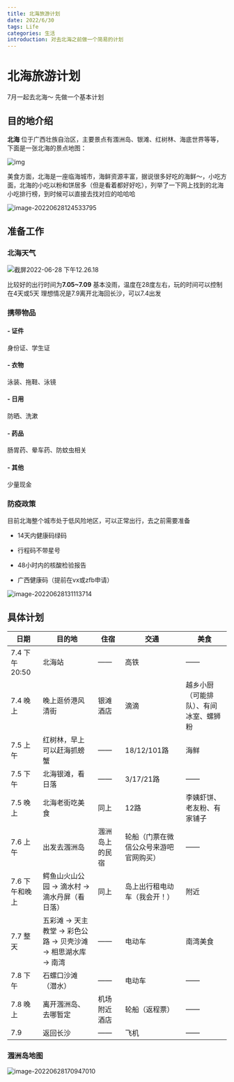 ```yaml
---
title: 北海旅游计划
date: 2022/6/30
tags: Life
categories: 生活
introduction: 对去北海之前做一个简易的计划
---
```


# 北海旅游计划

7月一起去北海～ 先做一个基本计划

## 目的地介绍

**北海** 位于广西壮族自治区，主要景点有涠洲岛、银滩、红树林、海底世界等等，下面是一张北海的景点地图：

![img](https://gimg2.baidu.com/image_search/src=http%3A%2F%2Fwww.58bh.com%2Fuploads%2Fallimg%2F140417%2F1-14041H2233E95.jpg&refer=http%3A%2F%2Fwww.58bh.com&app=2002&size=f9999,10000&q=a80&n=0&g=0n&fmt=auto?sec=1658983418&t=a86e5f401853e3c407e08814d7a0b6cf)

美食方面，北海是一座临海城市，海鲜资源丰富，据说很多好吃的海鲜～，小吃方面，北海的小吃以粉和饼居多（但是看着都好好吃），列举了一下网上找到的北海小吃排行榜，到时候可以直接去找对应的哈哈哈

![image-20220628124533795](/Users/yaobojun/Library/Application%20Support/typora-user-images/image-20220628124533795.png)

## 准备工作

### 北海天气

![截屏2022-06-28 下午12.26.18](/Users/yaobojun/Desktop/%E6%88%AA%E5%B1%8F2022-06-28%20%E4%B8%8B%E5%8D%8812.26.18.png)

比较好的出行时间为**7.05~7.09** 基本没雨，温度在28度左右，玩的时间可以控制在4天或5天 理想情况是7.9离开北海回长沙，可以7.4出发

### 携带物品

#### - 证件

身份证、学生证

#### - 衣物

泳装、拖鞋、泳镜

#### - 日用

防晒、洗漱

#### - 药品

肠胃药、晕车药、防蚊虫相关

#### - 其他

少量现金



### 防疫政策

目前北海整个城市处于低风险地区，可以正常出行，去之前需要准备

- 14天内健康码绿码

- 行程码不带星号

- 48小时内的核酸检验报告

- 广西健康码（提前在vx或zfb申请）

![image-20220628131113714](/Users/yaobojun/Library/Application%20Support/typora-user-images/image-20220628131113714.png)

## 具体计划

| 日期           | 目的地                                                       | 住宿           | 交通                                   | 美食                                   |
| -------------- | ------------------------------------------------------------ | -------------- | -------------------------------------- | -------------------------------------- |
| 7.4 下午 20:50 | 北海站                                                       | ——             | 高铁                                   | ——                                     |
| 7.4 晚上       | 晚上逛侨港风清街                                             | 银滩酒店       | 滴滴                                   | 越乡小厨（可能排队）、有间冰室、螺狮粉 |
| 7.5 上午       | 红树林，早上可以赶海抓螃蟹                                   | ——             | 18/12/101路                            | 海鲜                                   |
| 7.5 下午       | 北海银滩，看日落                                             | ——             | 3/17/21路                              | ——                                     |
| 7.5 晚上       | 北海老街吃美食                                               | 同上           | 12路                                   | 李姨虾饼、老友粉、有家铺子             |
| 7.6 上午       | 出发去涠洲岛                                                 | 涠洲岛上的民宿 | 轮船（门票在微信公众号来游吧官网购买） | ——                                     |
| 7.6 下午和晚上 | 鳄鱼山火山公园 -> 滴水村 -> 滴水丹屏（看日落）               | 同上           | 岛上出行租电动车（我会开！）           | 附近                                   |
| 7.7 整天       | 五彩滩 -> 天主教堂 -> 彩色公路 -> 贝壳沙滩 ->  相思湖水库 -> 南湾 | ——             | 电动车                                 | 南湾美食                               |
| 7.8 下午       | 石螺口沙滩（潜水）                                           | ——             | 电动车                                 | ——                                     |
| 7.8 晚上       | 离开涠洲岛、去哪暂定                                         | 机场附近酒店   | 轮船（返程票）                         | ——                                     |
| 7.9            | 返回长沙                                                     | ——             | 飞机                                   | ——                                     |

### 涠洲岛地图

![image-20220628170947010](/Users/yaobojun/Library/Application%20Support/typora-user-images/image-20220628170947010.png)


